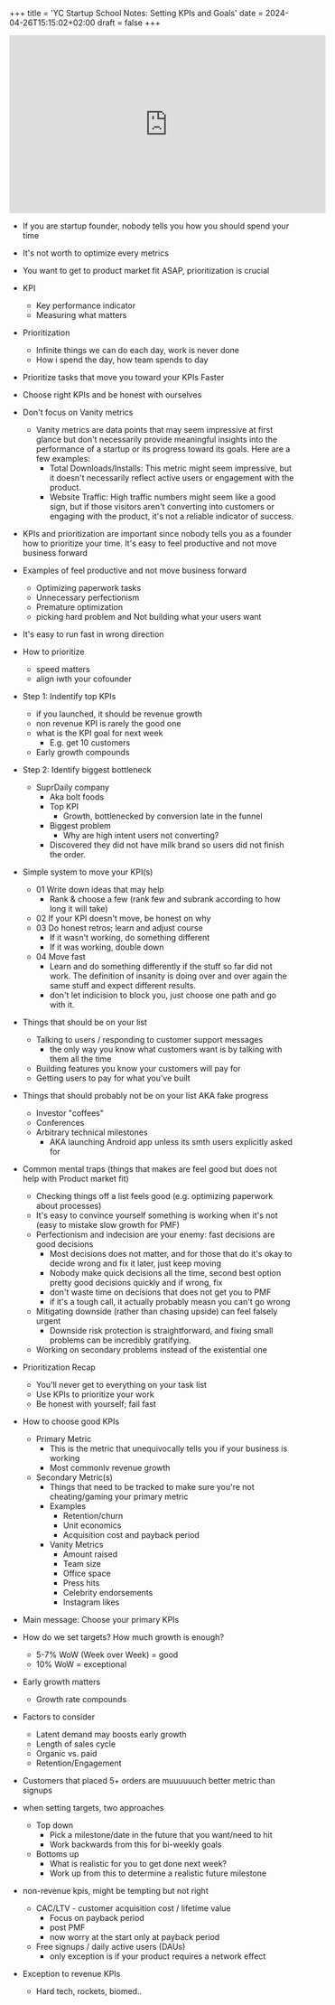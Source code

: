 +++
title = 'YC Startup School Notes: Setting KPIs and Goals'
date = 2024-04-26T15:15:02+02:00
draft = false
+++


<iframe width="560" height="315" src="https://www.youtube.com/embed/6DTK9yDP6p0?si=OB1DcK9aZb27hW5h" title="YouTube video player" frameborder="0" allow="accelerometer; autoplay; clipboard-write; encrypted-media; gyroscope; picture-in-picture; web-share" referrerpolicy="strict-origin-when-cross-origin" allowfullscreen></iframe>

- If you are startup founder, nobody tells you how you should spend your time
- It's not worth to optimize every metrics
- You want to get to product market fit ASAP, prioritization is crucial
- KPI
    - Key performance indicator
    - Measuring what matters
- Prioritization
    - Infinite things we can do each day, work is never done
    - How i spend the day, how team spends to day
- Prioritize tasks that move you toward your KPIs Faster
- Choose right KPIs and be honest with ourselves
- Don't focus on Vanity metrics
    - Vanity metrics are data points that may seem impressive at first glance but don't necessarily provide meaningful insights into the performance of a startup or its progress toward its goals. Here are a few examples:
        - Total Downloads/Installs: This metric might seem impressive, but it doesn't necessarily reflect active users or engagement with the product.
        - Website Traffic: High traffic numbers might seem like a good sign, but if those visitors aren't converting into customers or engaging with the product, it's not a reliable indicator of success.
- KPIs and prioritization are important since nobody tells you as a founder how to prioritize your time. It's easy to feel productive and not move business forward
- Examples of feel productive and not move business forward
    - Optimizing paperwork tasks
    - Unnecessary perfectionism
    - Premature optimization
    - picking hard problem and Not building what your users want
- It's easy to run fast in wrong direction
- How to prioritize
    - speed matters
    - align iwth your cofounder 
- Step 1: Indentify top KPIs
    - if you launched, it should be revenue growth
    - non revenue KPI is rarely the good one
    - what is the KPI goal for next week
        - E.g. get 10 customers
    - Early growth compounds
- Step 2: Identify biggest bottleneck
    - SuprDaily company
        - Aka bolt foods
        - Top KPI
            - Growth, bottlenecked by conversion late in the funnel
        - Biggest problem
            - Why are high intent users not converting?
        - Discovered they did not have milk brand so users did not finish the order. 

- Simple system to move your KPI(s)
    - 01 Write down ideas that may help
        - Rank & choose a few (rank few and subrank according to how long it will take)
    - 02 If your KPI doesn't move, be honest on why
    - 03 Do honest retros; learn and adjust course
        - If it wasn't working, do something different
        - If it was working, double down
    - 04 Move fast
        - Learn and do something differently if the stuff so far did not work. The definition of insanity is doing over and over again the same stuff and expect different results.
        - don't let indicision to block you, just choose one path and go with it.
- Things that should be on your list
    - Talking to users / responding to customer support messages
        - the only way you know what customers want is by talking with them all the time
    - Building features you know your customers will pay for
    - Getting users to pay for what you've built

- Things that should probably not be on your list AKA fake progress
    - Investor "coffees"
    - Conferences
    - Arbitrary technical milestones 
        - AKA launching Android app unless its smth users explicitly asked for
- Common mental traps (things that makes are feel good but does not help with Product market fit)
    - Checking things off a list feels good (e.g. optimizing paperwork about processes)
    - It's easy to convince yourself something is working when it's not (easy to mistake slow growth for PMF)
    - Perfectionism and indecision are your enemy: fast decisions are good decisions
        - Most decisions does not matter, and for those that do it's okay to decide wrong and fix it later, just keep moving
        - Nobody make quick decisions all the time, second best option pretty good decisions quickly and if wrong, fix
        - don't waste time on decisions that does not get you to PMF
        - if it's a tough call, it actually probably measn you can't go wrong
    - Mitigating downside (rather than chasing upside) can feel falsely urgent
        - Downside risk protection is straightforward, and fixing small problems can be incredibly gratifying.
    - Working on secondary problems instead of the existential one
- Prioritization Recap
    - You'll never get to everything on your task list
    - Use KPIs to prioritize your work
    - Be honest with yourself; fail fast
- How to choose good KPIs
    - Primary Metric
        - This is the metric that unequivocally tells you if your business is working
        - Most commonlv revenue growth
    - Secondary Metric(s)
        - Things that need to be tracked to make sure you're not cheating/gaming your primary metric
        - Examples
            - Retention/churn
            - Unit economics
            - Acquisition cost and payback period
        - Vanity Metrics
            - Amount raised
            - Team size
            - Office space
            - Press hits
            - Celebrity endorsements
            - Instagram likes
- Main message: Choose your primary KPIs
- How do we set targets? How much growth is enough?
    - 5-7% WoW (Week over Week) = good
    - 10% WoW = exceptional
- Early growth matters
    - Growth rate compounds
- Factors to consider
    - Latent demand may boosts early growth
    - Length of sales cycle
    - Organic vs. paid
    - Retention/Engagement
- Customers that placed 5+ orders are muuuuuuch better metric than signups

- when setting targets, two approaches
    - Top down
        - Pick a milestone/date in the future that you want/need to hit
        - Work backwards from this for bi-weekly goals
    - Bottoms up
        - What is realistic for you to get done next week?
        - Work up from this to determine a realistic future milestone
- non-revenue kpis, might be tempting but not right
    - CAC/LTV - customer acquisition cost / lifetime value
        - Focus on payback period
        - post PMF
        - now worry at the start only at payback period
    - Free signups / daily active users (DAUs)
        - only exception is if your product requires a network effect
- Exception to revenue KPIs
    - Hard tech, rockets, biomed..